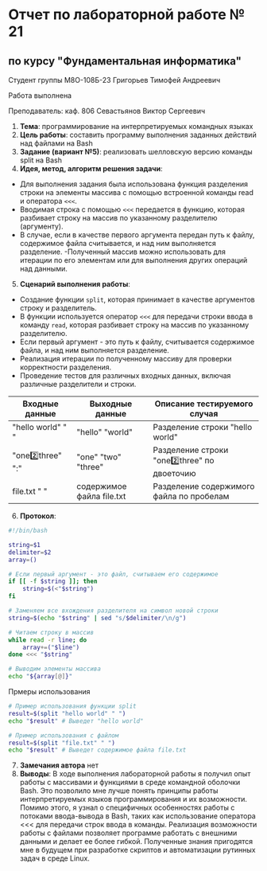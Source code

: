 # Отчет по лабораторной работе № 21
## по курсу "Фундаментальная информатика"

Студент группы М8О-108Б-23 Григорьев Тимофей Андреевич

Работа выполнена 

Преподаватель: каф. 806 Севастьянов Виктор Сергеевич

1. **Тема**: программирование на интерпретируемых командных языках
2. **Цель работы**: составить программу выполнения заданных действий над файлами на Bash
3. **Задание (вариант №5)**: реализовать шелловскую версию команды split на Bash
4. **Идея, метод, алгоритм решения задачи**:
- Для выполнения задания была использована функция разделения строки на элементы массива с помощью встроенной команды read и оператора `<<<`.
- Вводимая строка с помощью `<<<` передается в функцию, которая разбивает строку на массив по указанному разделителю (аргументу).
- В случае, если в качестве первого аргумента передан путь к файлу, содержимое файла считывается, и над ним выполняется разделение.
-Полученный массив можно использовать для итерации по его элементам или для выполнения других операций над данными.
5. **Сценарий выполнения работы**:
- Создание функции `split`, которая принимает в качестве аргументов строку и разделитель.
- В функции используется оператор `<<<` для передачи строки ввода в команду `read`, которая разбивает строку на массив по указанному разделителю.
- Если первый аргумент - это путь к файлу, считывается содержимое файла, и над ним выполняется разделение.
- Реализация итерации по полученному массиву для проверки корректности разделения.
- Проведение тестов для различных входных данных, включая различные разделители и строки.

| Входные данные | Выходные данные | Описание тестируемого случая                    |
|----------------|-----------------|-------------------------------------------------|
| "hello world" " "          | "hello" "world"               | Разделение строки "hello world"            |
| "one:two:three" ":"          | "one" "two" "three"             | Разделение строки "one:two:three" по двоеточию |
| file.txt " "         | содержимое файла file.txt           | Разделение содержимого файла по пробелам        |

6. **Протокол**:
```bash
#!/bin/bash

string=$1
delimiter=$2
array=()

# Если первый аргумент - это файл, считываем его содержимое
if [[ -f $string ]]; then
    string=$(<"$string")
fi

# Заменяем все вхождения разделителя на символ новой строки
string=$(echo "$string" | sed "s/$delimiter/\n/g")

# Читаем строку в массив
while read -r line; do
    array+=("$line")
done <<< "$string"

# Выводим элементы массива
echo "${array[@]}"


```
Прмеры использования
```bash
# Пример использования функции split
result=$(split "hello world" " ")
echo "$result" # Выведет "hello world"

# Пример использования с файлом
result=$(split "file.txt" " ")
echo "$result" # Выведет содержимое файла file.txt
```
7. **Замечания автора** нет
8. **Выводы**: В ходе выполнения лабораторной работы я получил опыт работы с массивами и функциями в среде командной оболочки Bash. Это позволило мне лучше понять принципы работы интерпретируемых языков программирования и их возможности. Помимо этого, я узнал о специфичных особенностях работы с потоками ввода-вывода в Bash, таких как использование оператора <<< для передачи строк ввода в команды. Реализация возможности работы с файлами позволяет программе работать с внешними данными и делает ее более гибкой. Полученные знания пригодятся мне в будущем при разработке скриптов и автоматизации рутинных задач в среде Linux.